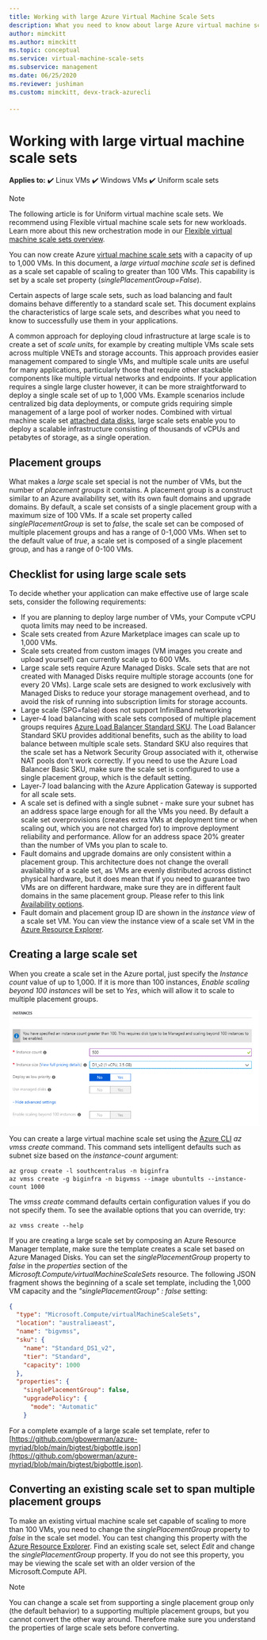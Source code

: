 ```yaml
---
title: Working with large Azure Virtual Machine Scale Sets
description: What you need to know about large Azure virtual machine scale sets in order to use them in your application.
author: mimckitt
ms.author: mimckitt
ms.topic: conceptual
ms.service: virtual-machine-scale-sets
ms.subservice: management
ms.date: 06/25/2020
ms.reviewer: jushiman
ms.custom: mimckitt, devx-track-azurecli

---
```

# Working with large virtual machine scale sets

**Applies to:** :heavy_check_mark: Linux VMs :heavy_check_mark: Windows VMs :heavy_check_mark: Uniform scale sets

> [!NOTE]
> The following article is for Uniform virtual machine scale sets. We recommend using Flexible virtual machine scale sets for new workloads. Learn more about this new orchestration mode in our [Flexible virtual machine scale sets overview](flexible-virtual-machine-scale-sets.md).

You can now create Azure [virtual machine scale sets](./index.yml) with a capacity of up to 1,000 VMs. In this document, a _large virtual machine scale set_ is defined as a scale set capable of scaling to greater than 100 VMs. This capability is set by a scale set property (_singlePlacementGroup=False_). 

Certain aspects of large scale sets, such as load balancing and fault domains behave differently to a standard scale set. This document explains the characteristics of large scale sets, and describes what you need to know to successfully use them in your applications. 

A common approach for deploying cloud infrastructure at large scale is to create a set of _scale units_, for example by creating multiple VMs scale sets across multiple VNETs and storage accounts. This approach provides easier management compared to single VMs, and multiple scale units are useful for many applications, particularly those that require other stackable components like multiple virtual networks and endpoints. If your application requires a single large cluster however, it can be more straightforward to deploy a single scale set of up to 1,000 VMs. Example scenarios include centralized big data deployments, or compute grids requiring simple management of a large pool of worker nodes. Combined with virtual machine scale set [attached data disks](virtual-machine-scale-sets-attached-disks.md), large scale sets enable you to deploy a scalable infrastructure consisting of thousands of vCPUs and petabytes of storage, as a single operation.

## Placement groups 
What makes a _large_ scale set special is not the number of VMs, but the number of _placement groups_ it contains. A placement group is a construct similar to an Azure availability set, with its own fault domains and upgrade domains. By default, a scale set consists of a single placement group with a maximum size of 100 VMs. If a scale set property called _singlePlacementGroup_ is set to _false_, the scale set can be composed of multiple placement groups and has a range of 0-1,000 VMs. When set to the default value of _true_, a scale set is composed of a single placement group, and has a range of 0-100 VMs.

## Checklist for using large scale sets
To decide whether your application can make effective use of large scale sets, consider the following requirements:

- If you are planning to deploy large number of VMs, your Compute vCPU quota limits may need to be increased. 
- Scale sets created from Azure Marketplace images can scale up to 1,000 VMs.
- Scale sets created from custom images (VM images you create and upload yourself) can currently scale up to 600 VMs.
- Large scale sets require Azure Managed Disks. Scale sets that are not created with Managed Disks require multiple storage accounts (one for every 20 VMs). Large scale sets are designed to work exclusively with Managed Disks to reduce your storage management overhead, and to avoid the risk of running into subscription limits for storage accounts. 
- Large scale (SPG=false) does not support InfiniBand networking
- Layer-4 load balancing with scale sets composed of multiple placement groups requires [Azure Load Balancer Standard SKU](../load-balancer/load-balancer-overview.md). The Load Balancer Standard SKU provides additional benefits, such as the ability to load balance between multiple scale sets. Standard SKU also requires that the scale set has a Network Security Group associated with it, otherwise NAT pools don't work correctly. If you need to use the Azure Load Balancer Basic SKU, make sure the scale set is configured to use a single placement group, which is the default setting.
- Layer-7 load balancing with the Azure Application Gateway is supported for all scale sets.
- A scale set is defined with a single subnet - make sure your subnet has an address space large enough for all the VMs you need. By default a scale set overprovisions (creates extra VMs at deployment time or when scaling out, which you are not charged for) to improve deployment reliability and performance. Allow for an address space 20% greater than the number of VMs you plan to scale to.
- Fault domains and upgrade domains are only consistent within a placement group. This architecture does not change the overall availability of a scale set, as VMs are evenly distributed across distinct physical hardware, but it does mean that if you need to guarantee two VMs are on different hardware, make sure they are in different fault domains in the same placement group. Please refer to this link [Availability options](../virtual-machines/availability.md). 
- Fault domain and placement group ID are shown in the _instance view_ of a scale set VM. You can view the instance view of a scale set VM in the [Azure Resource Explorer](https://resources.azure.com/).

## Creating a large scale set
When you create a scale set in the Azure portal, just specify the *Instance count* value of up to 1,000. If it is more than 100 instances, *Enable scaling beyond 100 instances* will be set to *Yes*, which will allow it to scale to multiple placement groups. 

![This image shows the instances blade of the Azure Portal. Options to select the Instance Count and Instance size are available.](./media/virtual-machine-scale-sets-placement-groups/portal-large-scale.png)

You can create a large virtual machine scale set using the [Azure CLI](https://github.com/Azure/azure-cli) _az vmss create_ command. This command sets intelligent defaults such as subnet size based on the _instance-count_ argument:

```azurecli
az group create -l southcentralus -n biginfra
az vmss create -g biginfra -n bigvmss --image ubuntults --instance-count 1000
```

The _vmss create_ command defaults certain configuration values if you do not specify them. To see the available options that you can override, try:

```azurecli
az vmss create --help
```

If you are creating a large scale set by composing an Azure Resource Manager template, make sure the template creates a scale set based on Azure Managed Disks. You can set the _singlePlacementGroup_ property to _false_ in the _properties_ section of the _Microsoft.Compute/virtualMachineScaleSets_ resource. The following JSON fragment shows the beginning of a scale set template, including the 1,000 VM capacity and the _"singlePlacementGroup" : false_ setting:

```json
{
  "type": "Microsoft.Compute/virtualMachineScaleSets",
  "location": "australiaeast",
  "name": "bigvmss",
  "sku": {
    "name": "Standard_DS1_v2",
    "tier": "Standard",
    "capacity": 1000
  },
  "properties": {
    "singlePlacementGroup": false,
    "upgradePolicy": {
      "mode": "Automatic"
    }
```

For a complete example of a large scale set template, refer to [https://github.com/gbowerman/azure-myriad/blob/main/bigtest/bigbottle.json](https://github.com/gbowerman/azure-myriad/blob/main/bigtest/bigbottle.json).

## Converting an existing scale set to span multiple placement groups
To make an existing virtual machine scale set capable of scaling to more than 100 VMs, you need to change the _singlePlacementGroup_ property to _false_ in the scale set model. You can test changing this property with the [Azure Resource Explorer](https://resources.azure.com/). Find an existing scale set, select _Edit_ and change the _singlePlacementGroup_ property. If you do not see this property, you may be viewing the scale set with an older version of the Microsoft.Compute API.

> [!NOTE]
> You can change a scale set from supporting a single placement group only (the default behavior) to a supporting multiple placement groups, but you cannot convert the other way around. Therefore make sure you understand the properties of large scale sets before converting.
